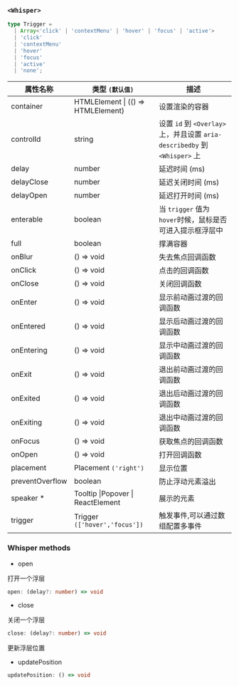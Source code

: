 ### `<Whisper>`

```ts
type Trigger =
  | Array<'click' | 'contextMenu' | 'hover' | 'focus' | 'active'>
  | 'click'
  | 'contextMenu'
  | 'hover'
  | 'focus'
  | 'active'
  | 'none';
```

| 属性名称        | 类型 `(默认值)`                           | 描述                                                                      |
| --------------- | ----------------------------------------- | ------------------------------------------------------------------------- |
| container       | HTMLElement &#124; (() => HTMLElement)    | 设置渲染的容器                                                            |
| controlId       | string                                    | 设置 `id` 到 `<Overlay>`上，并且设置 `aria-describedby` 到 `<Whisper>` 上 |
| delay           | number                                    | 延迟时间 (ms)                                                             |
| delayClose      | number                                    | 延迟关闭时间 (ms)                                                         |
| delayOpen       | number                                    | 延迟打开时间 (ms)                                                         |
| enterable       | boolean                                   | 当 `trigger` 值为 `hover`时候，鼠标是否可进入提示框浮层中                 |
| full            | boolean                                   | 撑满容器                                                                  |
| onBlur          | () => void                                | 失去焦点回调函数                                                          |
| onClick         | () => void                                | 点击的回调函数                                                            |
| onClose         | () => void                                | 关闭回调函数                                                              |
| onEnter         | () => void                                | 显示前动画过渡的回调函数                                                  |
| onEntered       | () => void                                | 显示后动画过渡的回调函数                                                  |
| onEntering      | () => void                                | 显示中动画过渡的回调函数                                                  |
| onExit          | () => void                                | 退出前动画过渡的回调函数                                                  |
| onExited        | () => void                                | 退出后动画过渡的回调函数                                                  |
| onExiting       | () => void                                | 退出中动画过渡的回调函数                                                  |
| onFocus         | () => void                                | 获取焦点的回调函数                                                        |
| onOpen          | () => void                                | 打开回调函数                                                              |
| placement       | Placement `('right')`                     | 显示位置                                                                  |
| preventOverflow | boolean                                   | 防止浮动元素溢出                                                          |
| speaker \*      | Tooltip &#124;Popover &#124; ReactElement | 展示的元素                                                                |
| trigger         | Trigger `(['hover','focus'])`             | 触发事件,可以通过数组配置多事件                                           |

### Whisper methods

- open

打开一个浮层

```ts
open: (delay?: number) => void
```

- close

关闭一个浮层

```ts
close: (delay?: number) => void
```

更新浮层位置

- updatePosition

```ts
updatePosition: () => void
```
